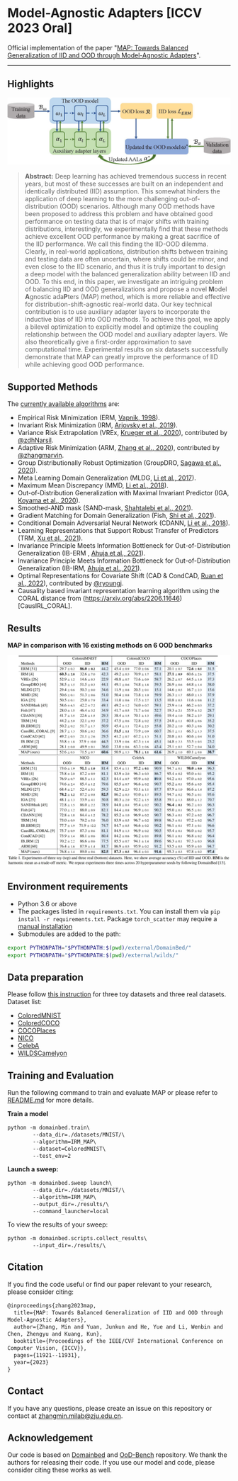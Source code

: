 # Model-Agnostic Adapters [ICCV 2023 Oral]

Official implementation of the paper "[MAP: Towards Balanced Generalization of IID and OOD through Model-Agnostic Adapters](https://openaccess.thecvf.com/content/ICCV2023/papers/Zhang_MAP_Towards_Balanced_Generalization_of_IID_and_OOD_through_Model-Agnostic_ICCV_2023_paper.pdf)".

**************

## Highlights

![Framework](framework.jpg)

> **Abstract:** Deep learning has achieved tremendous success in recent years, but most of these successes are built on an independent and identically distributed (IID) assumption. This somewhat hinders the application of deep learning to the more challenging out-of-distribution (OOD) scenarios. Although many OOD methods have been proposed to address this problem and have obtained good performance on testing data that is of major shifts with training distributions, interestingly, we experimentally find that these methods achieve excellent OOD performance by making a great sacrifice of the IID performance. We call this finding the IID-OOD dilemma. Clearly, in real-world applications, distribution shifts between training and testing data are often uncertain, where shifts could be minor, and even close to the IID scenario, and thus it is truly important to design a deep model with the balanced generalization ability between IID and OOD. To this end, in this paper, we investigate an intriguing problem of balancing IID and OOD generalizations and propose a novel **M**odel **A**gnostic ada**P**ters (MAP) method, which is more reliable and effective for distribution-shift-agnostic real-world data. Our key technical contribution is to use auxiliary adapter layers to incorporate the inductive bias of IID into OOD methods. To achieve this goal, we apply a bilevel optimization to explicitly model and optimize the coupling relationship between the OOD model and auxiliary adapter layers.     We also theoretically give a first-order approximation to save computational time.  Experimental results on six datasets successfully demonstrate that MAP can greatly improve the performance of IID while achieving good OOD performance.

## Supported Methods

The [currently available algorithms](MAP/DomainBed/domainbed/learning/algorithms.py) are:

- Empirical Risk Minimization (ERM, [Vapnik, 1998](https://www.wiley.com/en-fr/Statistical+Learning+Theory-p-9780471030034)).
- Invariant Risk Minimization (IRM, [Arjovsky et al., 2019](https://arxiv.org/abs/1907.02893)).
- Variance Risk Extrapolation (VREx, [Krueger et al., 2020](https://arxiv.org/abs/2003.00688)), contributed by [@zdhNarsil](https://github.com/zdhNarsil).
- Adaptive Risk Minimization (ARM, [Zhang et al., 2020](https://arxiv.org/abs/2007.02931)), contributed by [@zhangmarvin](https://github.com/zhangmarvin).
- Group Distributionally Robust Optimization (GroupDRO, [Sagawa et al., 2020](https://arxiv.org/abs/1911.08731)).
- Meta Learning Domain Generalization (MLDG, [Li et al., 2017](https://arxiv.org/abs/1710.03463)).
- Maximum Mean Discrepancy (MMD, [Li et al., 2018](https://openaccess.thecvf.com/content_cvpr_2018/papers/Li_Domain_Generalization_With_CVPR_2018_paper.pdf)).
- Out-of-Distribution Generalization with Maximal Invariant Predictor (IGA, [Koyama et al., 2020](https://arxiv.org/abs/2008.01883)).
- Smoothed-AND mask (SAND-mask, [Shahtalebi et al., 2021](https://arxiv.org/abs/2106.02266)).
- Gradient Matching for Domain Generalization (Fish, [Shi et al., 2021](https://arxiv.org/pdf/2104.09937.pdf)).
- Conditional Domain Adversarial Neural Network (CDANN, [Li et al., 2018](https://openaccess.thecvf.com/content_ECCV_2018/papers/Ya_Li_Deep_Domain_Generalization_ECCV_2018_paper.pdf)).
- Learning Representations that Support Robust Transfer of Predictors (TRM, [Xu et al., 2021](https://arxiv.org/abs/2110.09940)).
- Invariance Principle Meets Information Bottleneck for Out-of-Distribution Generalization (IB-ERM , [Ahuja et al., 2021](https://arxiv.org/abs/2106.06607)).
- Invariance Principle Meets Information Bottleneck for Out-of-Distribution Generalization (IB-IRM, [Ahuja et al., 2021](https://arxiv.org/abs/2106.06607)).
- Optimal Representations for Covariate Shift (CAD & CondCAD, [Ruan et al., 2022](https://arxiv.org/abs/2201.00057)), contributed by [@ryoungj](https://github.com/ryoungj).
- Causality based invariant representation learning algorithm using the CORAL distance from (https://arxiv.org/abs/2206.11646) [CausIRL_CORAL].

## Results

**MAP in comparison with 16 existing methods on 6 OOD benchmarks** 

![Results](results.jpg)

## Environment requirements
- Python 3.6 or above
- The packages listed in `requirements.txt`. You can install them via `pip install -r requirements.txt`. Package `torch_scatter` may require a [manual installation](https://github.com/rusty1s/pytorch_scatter#installation)
- Submodules are added to the path:
```sh
export PYTHONPATH="$PYTHONPATH:$(pwd)/external/DomainBed/"
export PYTHONPATH="$PYTHONPATH:$(pwd)/external/wilds/"
```

## Data preparation
Please follow [this instruction](DATA.md) for three toy datasets and three real datasets. Dataset list:

- [ColoredMNIST](#coloredmnist)
- [ColoredCOCO](#coloredcoco)
- [COCOPlaces](#cocoplaces)
- [NICO](nico)
- [CelebA](celeba)
- [WILDSCamelyon](#wildscamelyon)

## Training and Evaluation

Run the following command to train and evaluate MAP or please refer to [README.md](MAP/DomainBed/sweep/README.md) for more details.

**Train a model**
```
python -m domainbed.train\
        --data_dir=./datasets/MNIST/\
        --algorithm=IRM_MAP\
        --dataset=ColoredMNIST\
        --test_env=2
```

**Launch a sweep:**
```
python -m domainbed.sweep launch\
        --data_dir=./datasets/MNIST/\
        --algorithm=IRM_MAP\
        --output_dir=./results/\
        --command_launcher=local
```

To view the results of your sweep:
```
python -m domainbed.scripts.collect_results\
        --input_dir=./results/\
```


## Citation
If you find the code useful or find our paper relevant to your research, please consider citing:
```
@inproceedings{zhang2023map,
  title={MAP: Towards Balanced Generalization of IID and OOD through Model-Agnostic Adapters},
  author={Zhang, Min and Yuan, Junkun and He, Yue and Li, Wenbin and Chen, Zhengyu and Kuang, Kun},
  booktitle={Proceedings of the IEEE/CVF International Conference on Computer Vision, {ICCV}},
  pages={11921--11931},
  year={2023}
}
```

## Contact
If you have any questions, please create an issue on this repository or contact at <zhangmin.milab@zju.edu.cn>. 


## Acknowledgement

Our code is based on [Domainbed](https://github.com/facebookresearch/DomainBed) and [OoD-Bench](https://github.com/m-Just/OoD-Bench/tree/main) repository. We thank the authors for releasing their code. If you use our model and code, please consider citing these works as well.




